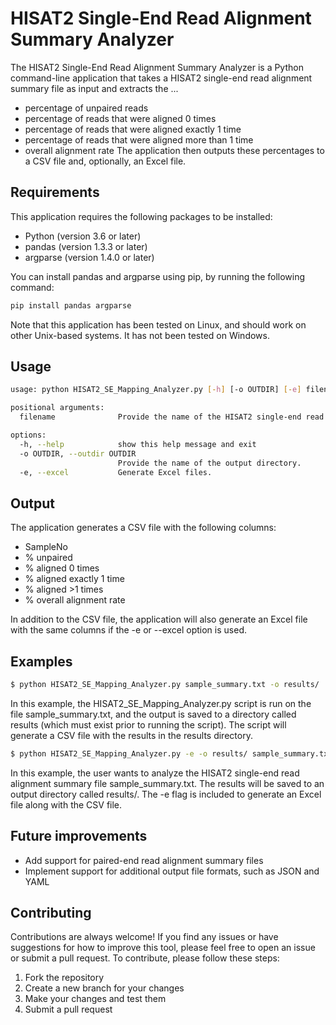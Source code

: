 # HISAT2 Single-End Read Alignment Summary Analyzer
The HISAT2 Single-End Read Alignment Summary Analyzer is a Python command-line application that takes a HISAT2 single-end read alignment summary file as input and extracts the ...
* percentage of unpaired reads
* percentage of reads that were aligned 0 times
* percentage of reads that were aligned exactly 1 time
* percentage of reads that were aligned more than 1 time
* overall alignment rate
The application then outputs these percentages to a CSV file and, optionally, an Excel file.

## Requirements
This application requires the following packages to be installed:
* Python (version 3.6 or later)
* pandas (version 1.3.3 or later)
* argparse (version 1.4.0 or later)

You can install pandas and argparse using pip, by running the following command:
```bash
pip install pandas argparse
```

Note that this application has been tested on Linux, and should work on other Unix-based systems. It has not been tested on Windows.

## Usage
```bash
usage: python HISAT2_SE_Mapping_Analyzer.py [-h] [-o OUTDIR] [-e] filename

positional arguments:
  filename              Provide the name of the HISAT2 single-end read alignment summary file.

options:
  -h, --help            show this help message and exit
  -o OUTDIR, --outdir OUTDIR
                        Provide the name of the output directory.
  -e, --excel           Generate Excel files.
```

## Output
The application generates a CSV file with the following columns:
* SampleNo
* % unpaired
* % aligned 0 times
* % aligned exactly 1 time
* % aligned >1 times
* % overall alignment rate

In addition to the CSV file, the application will also generate an Excel file with the same columns if the -e or --excel option is used.

## Examples
```bash
$ python HISAT2_SE_Mapping_Analyzer.py sample_summary.txt -o results/
```
In this example, the HISAT2_SE_Mapping_Analyzer.py script is run on the file sample_summary.txt, and the output is saved to a directory called results (which must exist prior to running the script). The script will generate a CSV file with the results in the results directory.

```bash
$ python HISAT2_SE_Mapping_Analyzer.py -e -o results/ sample_summary.txt
```
In this example, the user wants to analyze the HISAT2 single-end read alignment summary file sample_summary.txt. The results will be saved to an output directory called results/. The -e flag is included to generate an Excel file along with the CSV file.

## Future improvements
* Add support for paired-end read alignment summary files
* Implement support for additional output file formats, such as JSON and YAML

## Contributing
Contributions are always welcome! If you find any issues or have suggestions for how to improve this tool, please feel free to open an issue or submit a pull request. To contribute, please follow these steps:

1. Fork the repository
2. Create a new branch for your changes
3. Make your changes and test them
4. Submit a pull request